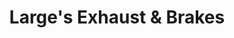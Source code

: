 ---
title: "Large's Exhaust & Brakes"
url: /kenton/larges-exhaust-und-brakes/
shop: Autowerkstatt
---
